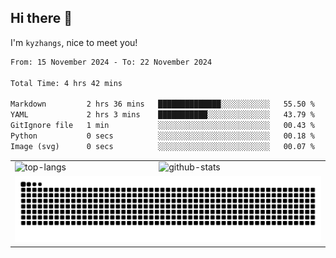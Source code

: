 ## Hi there 👋


I'm `kyzhangs`, nice to meet you!


<!--START_SECTION:waka-->

```txt
From: 15 November 2024 - To: 22 November 2024

Total Time: 4 hrs 42 mins

Markdown         2 hrs 36 mins   ██████████████░░░░░░░░░░░   55.50 %
YAML             2 hrs 3 mins    ███████████░░░░░░░░░░░░░░   43.79 %
GitIgnore file   1 min           ░░░░░░░░░░░░░░░░░░░░░░░░░   00.43 %
Python           0 secs          ░░░░░░░░░░░░░░░░░░░░░░░░░   00.18 %
Image (svg)      0 secs          ░░░░░░░░░░░░░░░░░░░░░░░░░   00.07 %
```

<!--END_SECTION:waka-->


<table>
  <tr>
    <td>
      <img alt="top-langs"
        src="https://readme.dtprunner.icu/api/top-langs/?username=kyzhangs&layout=compact&theme=buefy&hide_border=true"
      />
    </td>
    <td>
      <img alt="github-stats"
        src="https://readme.dtprunner.icu/api?username=kyzhangs&show_icons=true&include_all_commits=true&theme=buefy&hide_border=true"
      />
  </tr>
  <tr>
    <td colspan="2">
      <picture>
        <source media="(prefers-color-scheme: dark)" srcset="./assets/github-contribution-grid-snake-dark.svg" />
        <source media="(prefers-color-scheme: light)" srcset="./assets/github-contribution-grid-snake.svg" />
        <img src="./assets/github-contribution-grid-snake.svg" alt="github-snake-grid" />
      </picture>
    </td>
  </tr>
</table>
